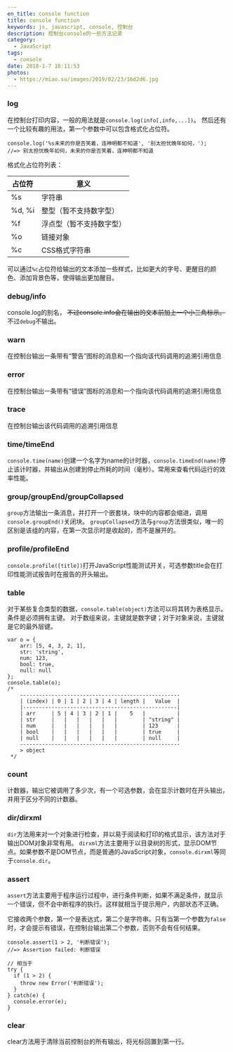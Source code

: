 ```yaml
---
en_title: console function
title: console function
keywords: js, javascript, console, 控制台
description: 控制台console的一些方法记录
category:
  - JavaScript
tags:
  - console
date: 2018-1-7 18:11:53
photos:
  - https://miao.su/images/2019/02/23/16d2d6.jpg
---
```


### log

在控制台打印内容，一般的用法就是`console.log(info[,info,...])`。
然后还有一个比较有趣的用法，第一个参数中可以包含格式化占位符。

```
console.log('%s未来的你是否笑着，连神明都不知道', '别太担忧晚年如何，');
//=> 别太担忧晚年如何，未来的你是否笑着，连神明都不知道
```
<!-- more -->
<script>
  console.log('%s未来的你是否笑着，连神明都不知道', '别太担忧晚年如何，');
</script>

格式化占位符列表：

| 占位符 |          意义          |
|--------|------------------------|
|   %s   |          字符串        |
| %d, %i | 整型（暂不支持数字型） |
|   %f   |浮点型（暂不支持数字型）|
|   %o   |         链接对象       |
|   %c   |     CSS格式字符串      |

可以通过`%c`占位符给输出的文本添加一些样式，比如更大的字号、更醒目的颜色、添加背景色等，使得输出更加醒目。

<script>
  console.log('%c%s', 'color: white; font-size: 20px;', '假装隐身')
</script>

### debug/info

console.log的别名，
~~不过console.info会在输出的文本前加上一个小三角标示。~~
不过`debug`不输出。
<script>
  {
    var text = 'Without a date'
    console.debug('debug 不输出');
    console.info('info: ',text);
  }
</script>

### warn

在控制台输出一条带有“警告”图标的消息和一个指向该代码调用的追溯引用信息

<script>
  {
    var loser = '人生的败犬';
    console.warn('I am really a ', loser);
  }
</script>

### error

在控制台输出一条带有“错误”图标的消息和一个指向该代码调用的追溯引用信息

<script>
  {
    var error = '注孤生';
    console.error('%c%s%c%s', 'color: purple;', 'My Error: ', 'color: black; font: 700 22px "方正舒体", "华文行楷", simsun;', error);
  }
</script>

### trace

在控制台输出该代码调用的追溯引用信息

<script>
  (function trace() {
    console.trace('追溯调用位置')
  })();
</script>

### time/timeEnd

`console.time(name)`创建一个名字为name的计时器，`console.timeEnd(name)`停止该计时器，并输出从创建到停止所耗的时间（毫秒）。常用来查看代码运行的效率性能。

<script>
  {
    console.time('1~1000之和用时');
    var sum = 0;
    for (var i = 1; i < 1000; i++) {
      sum += i;
    }
    console.timeEnd('1~1000之和用时');
    console.log('sum: ', sum);
  }
</script>

### group/groupEnd/groupCollapsed

`group`方法输出一条消息，并打开一个嵌套块，块中的内容都会缩进，调用`console.groupEnd()`关闭块。
`groupCollapsed`方法与`group`方法很类似，唯一的区别是该组的内容，在第一次显示时是收起的，而不是展开的。

<script>
  console.group('group 1');
  console.log('%c%s', 'font-size: 22px; color: orange;', 'in group 1');
  console.groupCollapsed('collapsed group 2');
  console.warn('in collapsed group 2');
  console.groupEnd();
  console.groupEnd();
</script>

### profile/profileEnd

`console.profile([title])`打开JavaScript性能测试开关，可选参数title会在打印性能测试报告时在报告的开头输出。

<script>
  {
    function doTask() {
      doTaskA(1000);
      doTaskA(100000);
      doTaskB(10000);
      doTaskC(1000);
    }
    function doTaskA(count) {
      for(var i = 1; i < count; i++){}
    }
    function doTaskB(count) {
      for(var i = 1; i < count; i++){}
    }
    function doTaskC(count) {
      for(var i = 1; i < count; i++){}
    }
    console.profile('testTitle');
    doTask();
    console.profileEnd('testTitle');
  }
</script>

### table

对于某些复合类型的数据，`console.table(object)`方法可以将其转为表格显示。条件是必须拥有主键。
对于数组来说，主键就是数字键；对于对象来说，主键就是它的最外层键。

```
var o = {
    arr: [5, 4, 3, 2, 1],
    str: 'string',
    num: 123,
    bool: true,
    null: null
};
console.table(o);
/*
    ---------------------------------------------------
    | (index) | 0 | 1 | 2 | 3 | 4 | length |   Value  |
    |-------------------------------------------------|
    | arr     | 5 | 4 | 3 | 2 | 1 |    5   |          |
    | str     |   |   |   |   |   |        | "string" |
    | num     |   |   |   |   |   |        | 123      |
    | bool    |   |   |   |   |   |        | true     |
    | null    |   |   |   |   |   |        | null     |
    ---------------------------------------------------
    > object
 */
```

<script>
  {
    var o = {
      arr: [5, 4, 3, 2, 1],
      str: 'string',
      num: 123,
      bool: true,
      null: null
    };
    console.table(o);
  }
</script>

### count

计数器，输出它被调用了多少次，有一个可选参数，会在显示计数时在开头输出，并用于区分不同的计数器。

<script>
  {
    function count(n) {
      if (n % 2) {
        console.count('odd');
      } else {
        console.count('even');
      }
    }
    console.log('%c%s', 'font-size: 20px; color: gold; background:  DarkSlateGrey;', '记录0~10之间的奇偶数的个数')
    for (var i = 0; i < 10; i++) {
      count(i);
    }
  }
</script>

### dir/dirxml

`dir`方法用来对一个对象进行检查，并以易于阅读和打印的格式显示，该方法对于输出DOM对象非常有用。
`dirxml`方法主要用于以目录树的形式，显示DOM节点。如果参数不是DOM节点，而是普通的JavaScript对象，`console.dirxml`等同于`console.dir`。

<script>
  console.dir(document.getElementsByTagName('p')[0])
</script>

### assert

`assert`方法主要用于程序运行过程中，进行条件判断，如果不满足条件，就显示一个错误，但不会中断程序的执行。这样就相当于提示用户，内部状态不正确。

它接收两个参数，第一个是表达式，第二个是字符串。只有当第一个参数为`false`时，才会提示有错误，在控制台输出第二个参数，否则不会有任何结果。

```
console.assert(1 > 2, '判断错误');
//=> Assertion failed: 判断错误

// 相当于
try {
  if (1 > 2) {
    throw new Error('判断错误');
  }
} catch(e) {
  console.error(e);
}
```

<script>
  console.assert(true, '正确');
  console.assert(false, '错误');
</script>

### clear

clear方法用于清除当前控制台的所有输出，将光标回置到第一行。
